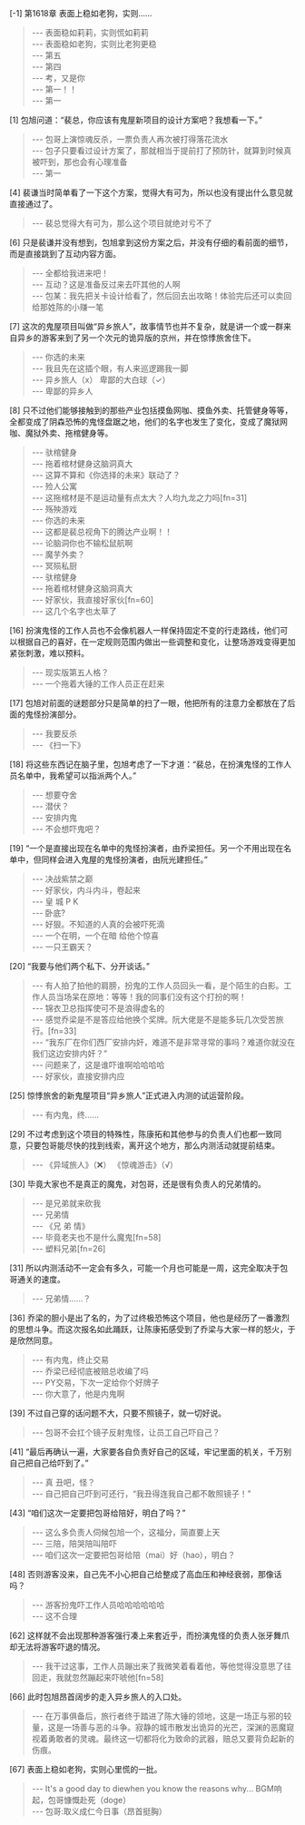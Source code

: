
[-1] 第1618章 表面上稳如老狗，实则……
>--- 表面稳如莉莉，实则慌如莉莉<br>
>--- 表面稳如老狗，实则比老狗更稳<br>
>--- 第五<br>
>--- 第四<br>
>--- 考，又是你<br>
>--- 第一！！<br>
>--- 第一<br>

[1] 包旭问道：“裴总，你应该有鬼屋新项目的设计方案吧？我想看一下。”
>--- 包哥上演惊魂反杀，一票负责人再次被打得落花流水<br>
>--- 包子只要看过设计方案了，那就相当于提前打了预防针，就算到时候真被吓到，那也会有心理准备<br>
>--- 第一<br>

[4] 裴谦当时简单看了一下这个方案，觉得大有可为，所以也没有提出什么意见就直接通过了。
>--- 裴总觉得大有可为，那么这个项目就绝对亏不了<br>

[6] 只是裴谦并没有想到，包旭拿到这份方案之后，并没有仔细的看前面的细节，而是直接跳到了互动内容方面。
>--- 全都给我进来吧！<br>
>--- 互动？这是准备反过来去吓其他的人啊<br>
>--- 包某：我先把关卡设计给看了，然后回去出攻略！体验完后还可以卖回给那姓陈的小赚一笔<br>

[7] 这次的鬼屋项目叫做“异乡旅人”，故事情节也并不复杂，就是讲一个或一群来自异乡的游客来到了另一个次元的诡异版的京州，并在惊悸旅舍住下。
>--- 你选的未来<br>
>--- 我且先在这插个眼，有人来巡逻踢我一脚<br>
>--- 异乡旅人（x）
卑鄙的大白球（✓）<br>
>--- 卑鄙的异乡人<br>

[8] 只不过他们能够接触到的那些产业包括摸鱼网咖、摸鱼外卖、托管健身等等，全都变成了阴森恐怖的鬼怪盘踞之地，他们的名字也发生了变化，变成了魔狱网咖、魔狱外卖、拖棺健身等。
>--- 驮棺健身<br>
>--- 拖着棺材健身这脑洞真大<br>
>--- 这算不算和《你选择的未来》联动了？<br>
>--- 殓人公寓<br>
>--- 这拖棺材是不是运动量有点太大？人均九龙之力吗[fn=31]<br>
>--- 殇殃游戏<br>
>--- 你选的未来<br>
>--- 这都是裴总视角下的腾达产业啊！！<br>
>--- 论脑洞你也不输松鼠航啊<br>
>--- 魔芋外卖？<br>
>--- 冥殒私厨<br>
>--- 驮棺健身<br>
>--- 拖着棺材健身这脑洞真大<br>
>--- 好家伙，我直接好家伙[fn=60]<br>
>--- 这几个名字也太草了<br>

[16] 扮演鬼怪的工作人员也不会像机器人一样保持固定不变的行走路线，他们可以根据自己的喜好，在一定规则范围内做出一些调整和变化，让整场游戏变得更加紧张刺激，难以预料。
>--- 现实版第五人格？<br>
>--- 一个拖着大锤的工作人员正在赶来<br>

[17] 包旭对前面的谜题部分只是简单的扫了一眼，他把所有的注意力全都放在了后面的鬼怪扮演部分。
>--- 我要反杀<br>
>--- 《扫一下》<br>

[18] 将这些东西记在脑子里，包旭考虑了一下才道：“裴总，在扮演鬼怪的工作人员名单中，我希望可以指派两个人。”
>--- 想要夺舍<br>
>--- 潜伏？<br>
>--- 安排内鬼<br>
>--- 不会想吓鬼吧？<br>

[19] “一个是直接出现在名单中的鬼怪扮演者，由乔梁担任。另一个不用出现在名单中，但同样会进入鬼屋的鬼怪扮演者，由阮光建担任。”
>--- 决战紫禁之巅<br>
>--- 好家伙，内斗内斗，卷起来<br>
>--- 皇 城 P K<br>
>--- 卧底?<br>
>--- 好狠。不知道的人真的会被吓死滴<br>
>--- 一个在明，一个在暗
给他个惊喜<br>
>--- 一只王霸天？<br>

[20] “我要与他们两个私下、分开谈话。”
>--- 有人拍了拍他的肩膀，扮鬼的工作人员回头一看，是个陌生的白影。工作人员当场呆在原地：等等！我的同事们没有这个打扮的啊！<br>
>--- 锦衣卫总指挥使可不是浪得虚名的<br>
>--- 感觉乔梁是不是答应给他换个奖牌。阮大佬是不是能多玩几次受苦旅行。[fn=33]<br>
>--- “我东厂在你们西厂安排内奸，难道不是非常寻常的事吗？难道你就没在我们这边安排内奸？”<br>
>--- 问题来了，这是谁吓谁啊哈哈哈哈<br>
>--- 好家伙，直接安排内应<br>

[25] 惊悸旅舍的新鬼屋项目“异乡旅人”正式进入内测的试运营阶段。
>--- 有内鬼，终……<br>

[29] 不过考虑到这个项目的特殊性，陈康拓和其他参与的负责人们也都一致同意，只要包哥能尽快的找到线索，离开这个地方，那么内测活动就提前结束。
>--- 《异域旅人》（❌）
《惊魂游击》（√）<br>

[30] 毕竟大家也不是真正的魔鬼，对包哥，还是很有负责人的兄弟情的。
>--- 是兄弟就来砍我<br>
>--- 兄弟情<br>
>--- 《兄 弟 情》<br>
>--- 毕竟老夫也不是什么魔鬼[fn=58]<br>
>--- 塑料兄弟[fn=26]<br>

[31] 所以内测活动不一定会有多久，可能一个月也可能是一周，这完全取决于包哥通关的速度。
>--- 兄弟情……？<br>

[36] 乔梁的胆小是出了名的，为了过终极恐怖这个项目，他也是经历了一番激烈的思想斗争。而这次报名如此踊跃，让陈康拓感受到了乔梁与大家一样的怒火，于是欣然同意。
>--- 有内鬼，终止交易<br>
>--- 乔梁已经彻底被赔总收编了吗<br>
>--- PY交易，下次一定给你个好牌子<br>
>--- 你大意了，他是内鬼啊<br>

[39] 不过自己穿的话问题不大，只要不照镜子，就一切好说。
>--- 包哥不会扛个镜子反射鬼怪，让员工自己吓自己？<br>

[41] “最后再确认一遍，大家要各自负责好自己的区域，牢记里面的机关，千万别自己把自己给吓到了。”
>--- 真
丑吧，怪？<br>
>--- 自己把自己吓到可还行，“我丑得连我自己都不敢照镜子！”<br>

[43] “咱们这次一定要把包哥给陪好，明白了吗？”
>--- 这么多负责人伺候包旭一个，这福分，简直要上天<br>
>--- 三陪，陪哭陪叫陪吓<br>
>--- 咱们这次一定要把包哥给陪（mai）好（hao），明白？<br>

[48] 否则游客没来，自己先不小心把自己给整成了高血压和神经衰弱，那像话吗？
>--- 游客扮鬼吓工作人员哈哈哈哈哈哈<br>
>--- 这不合理<br>

[62] 这样就不会出现那种游客强行凑上来套近乎，而扮演鬼怪的负责人张牙舞爪却无法将游客吓退的情况。
>--- 我干过这事，工作人员蹦出来了我微笑着看着他，等他觉得没意思了往回走，我就忽然蹦起来吓唬他[fn=58]<br>

[66] 此时包旭昂首阔步的走入异乡旅人的入口处。
>--- 在万事俱备后，旅行者终于踏进了陈大锤的领地，这是一场正与邪的较量，这是一场善与恶的斗争。寂静的城市散发出诡异的光芒，深渊的恶魔窥视着勇敢者的灵魂。最终这一切都将化为致命的武器，赔总又要背负起新的伤痕。<br>

[67] 表面上稳如老狗，实则心里慌的一批。
>--- It's a good day to diewhen you know the reasons why...
BGM响起，包哥慷慨赴死（doge）<br>
>--- 包哥:取义成仁今日事（昂首挺胸）<br>
